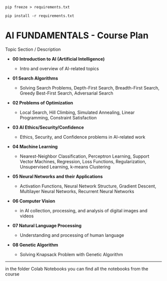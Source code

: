    pip freeze > requirements.txt

    pip install -r requirements.txt

AI FUNDAMENTALS - Course Plan 
=====================
Topic	Section / Description

- **00 Introduction to AI (Artificial Intelligence)** 
    - Intro and overview of AI-related topics
   
- **01 Search Algorithms**	
  - Solving Search Problems, Depth-First Search, 
    Breadth-First Search, Greedy Best-First Search, Adversarial Search

- **02 Problems of Optimization**	
  - Local Search, Hill Climbing, Simulated 
  Annealing, Linear Programming, Constraint Satisfaction

- **03 AI Ethics/Security/Confidence**
  - Ethics, Security, and Confidence problems in AI-related work

- **04 Machine Learning**	
  - Nearest-Neighbor Classification, Perceptron 
  Learning, 
  Support Vector Machines, Regression, Loss Functions, Regularization, Unsupervised Learning, k-means Clustering

- **05 Neural Networks and their Applications**
  - Activation Functions, Neural Network Structure, Gradient Descent, 
  Multilayer Neural Networks, Recurrent Neural Networks

- **06 Computer Vision** 
  - in AI	collection, processing, and analysis of   digital   images and videos

- **07 Natural Language Processing**
  - Understanding and processing of human language

- **08 Genetic Algorithm**
  - Solving Knapsack Problem with Genetic Algorithm
---
in the folder Colab Notebooks you can find all the notebooks from the course

